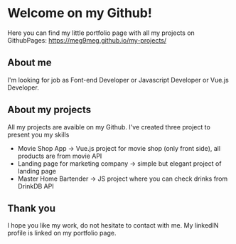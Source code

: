 # Welcome on my Github!

Here you can find my little portfolio page with all my projects on GithubPages: https://meg9meg.github.io/my-projects/

## About me

I'm looking for job as Font-end Developer or Javascript Developer or Vue.js Developer.

## About my projects

All my projects are avaible on my Github. I've created three project to present you my skills
* Movie Shop App -> Vue.js project for movie shop (only front side), all products are from movie API
* Landing page for marketing company -> simple but elegant project of landing page
* Master Home Bartender -> JS project where you can check drinks from DrinkDB API

## Thank you

I hope you like my work, do not hesitate to contact with me. My linkedIN profile is linked on my portfolio page.

